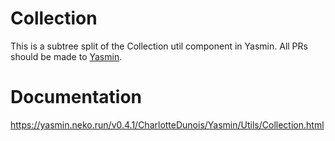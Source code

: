 # Collection

This is a subtree split of the Collection util component in Yasmin. All PRs should be made to [Yasmin](https://github.com/CharlotteDunois/Yasmin).

# Documentation
https://yasmin.neko.run/v0.4.1/CharlotteDunois/Yasmin/Utils/Collection.html